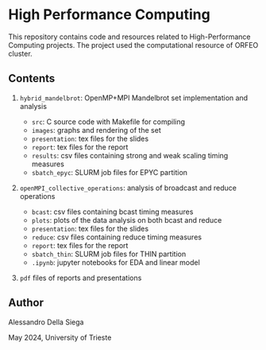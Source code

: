 # High Performance Computing 

This repository contains code and resources related to High-Performance Computing projects. The project used the computational resource of ORFEO cluster.

## Contents
1. `hybrid_mandelbrot`: OpenMP+MPI Mandelbrot set implementation and analysis
    - `src`: C source code with Makefile for compiling
    - `images`: graphs and rendering of the set
    - `presentation`: tex files for the slides
    - `report`: tex files for the report
    - `results`: csv files containing strong and weak scaling timing measures
    - `sbatch_epyc`: SLURM job files for EPYC partition


2. `openMPI_collective_operations`: analysis of broadcast and reduce operations
    - `bcast`: csv files containing bcast timing measures
    - `plots`: plots of the data analysis on both bcast and reduce
    - `presentation`: tex files for the slides
    - `reduce`: csv files containing reduce timing measures
    - `report`: tex files for the report
    - `sbatch_thin`: SLURM job files for THIN partition
    - `.ipynb`: jupyter notebooks for EDA and linear model

3. `pdf` files of reports and presentations


## Author
Alessandro Della Siega

May 2024, University of Trieste